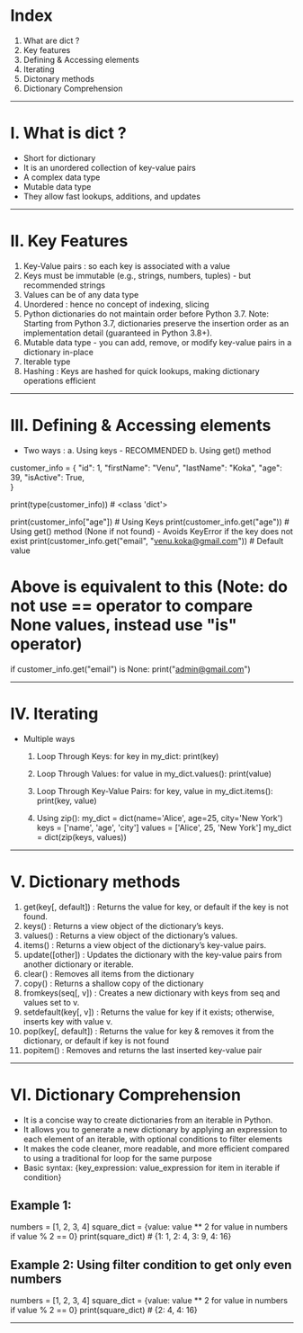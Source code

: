 # Index
1. What are dict ?
2. Key features
3. Defining & Accessing elements
4. Iterating
5. Dictonary methods
6. Dictionary Comprehension
-------------------------------------------------------------------------------------------------------------------------------------------------------------------------------------------------------------------
# I. What is dict ?
 -  Short for dictionary
 -  It is an unordered collection of key-value pairs
 -  A complex data type
 -  Mutable data type
 -  They allow fast lookups, additions, and updates
-------------------------------------------------------------------------------------------------------------------------------------------------------------------------------------------------------------------
# II. Key Features
 1. Key-Value pairs : so each key is associated with a value
 2. Keys must be immutable (e.g., strings, numbers, tuples) - but recommended strings
 3. Values can be of any data type
 4. Unordered : hence no concept of indexing, slicing
 5. Python dictionaries do not maintain order before Python 3.7.
    Note: Starting from Python 3.7, dictionaries preserve the insertion order as an implementation detail (guaranteed in Python 3.8+).
 6. Mutable data type - you can add, remove, or modify key-value pairs in a dictionary in-place
 7. Iterable type
 8. Hashing : Keys are hashed for quick lookups, making dictionary operations efficient
-------------------------------------------------------------------------------------------------------------------------------------------------------------------------------------------------------------------
# III. Defining & Accessing elements
 - Two ways :
    a. Using keys - RECOMMENDED
    b. Using get() method
   
customer_info = {
    "id": 1, 
    "firstName": "Venu",
    "lastName": "Koka",
    "age": 39,
    "isActive": True,    
}

print(type(customer_info))                                  # <class 'dict'>

print(customer_info["age"])                                 # Using Keys
print(customer_info.get("age"))                             # Using get() method (None if not found) - Avoids KeyError if the key does not exist
print(customer_info.get("email", "venu.koka@gmail.com"))    # Default value    

# Above is equivalent to this (Note: do not use == operator to compare None values, instead use "is" operator)
if customer_info.get("email") is None:
    print("admin@gmail.com")

-------------------------------------------------------------------------------------------------------------------------------------------------------------------------------------------------------------------
# IV. Iterating
 - Multiple ways
    1. Loop Through Keys:
       for key in my_dict:
          print(key)
       
    2. Loop Through Values:
       for value in my_dict.values():
          print(value)

    3. Loop Through Key-Value Pairs:
       for key, value in my_dict.items():
          print(key, value)

    4. Using zip():
       my_dict = dict(name='Alice', age=25, city='New York')
       keys = ['name', 'age', 'city']
       values = ['Alice', 25, 'New York']
       my_dict = dict(zip(keys, values))
       
---------------------------------------------------------------------------------------------------------------------------------------------------------------------------------------------------------------------
# V. Dictionary methods
1. get(key[, default])	  : Returns the value for key, or default if the key is not found.
2. keys()	               : Returns a view object of the dictionary’s keys.
3. values()	             : Returns a view object of the dictionary’s values.
4. items()	              : Returns a view object of the dictionary’s key-value pairs.
5. update([other])	      : Updates the dictionary with the key-value pairs from another dictionary or iterable.
6. clear()	              : Removes all items from the dictionary
7. copy()	               : Returns a shallow copy of the dictionary
8. fromkeys(seq[, v])	   : Creates a new dictionary with keys from seq and values set to v.
9. setdefault(key[, v])	 : Returns the value for key if it exists; otherwise, inserts key with value v.
10. pop(key[, default])	 : Returns the value for key & removes it from the dictionary, or default if key is not found
11. popitem()	           : Removes and returns the last inserted key-value pair
--------------------------------------------------------------------------------------------------------------------------------------------------------------------------------------------------------------------
# VI. Dictionary Comprehension
 - It is a concise way to create dictionaries from an iterable in Python.
 - It allows you to generate a new dictionary by applying an expression to each element of an iterable, with optional conditions to filter elements
 - It makes the code cleaner, more readable, and more efficient compared to using a traditional for loop for the same purpose
 - Basic syntax:
   {key_expression: value_expression for item in iterable if condition}


## Example 1:
numbers = [1, 2, 3, 4]
square_dict = {value: value ** 2 for value in numbers if value % 2 == 0}
print(square_dict)  # {1: 1, 2: 4, 3: 9, 4: 16}

## Example 2: Using filter condition to get only even numbers
numbers = [1, 2, 3, 4]
square_dict = {value: value ** 2 for value in numbers if value % 2 == 0}
print(square_dict)  # {2: 4, 4: 16}

--------------------------------------------------------------------------------------------------------------------------------------------------------------------------------------------------------------------

























